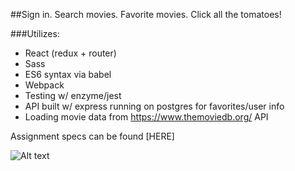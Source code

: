##Sign in. Search movies. Favorite movies. Click all the tomatoes!

###Utilizes:

* React (redux + router)
* Sass
* ES6 syntax via babel
* Webpack
* Testing w/ enzyme/jest
* API built w/ express running on postgres for favorites/user info
* Loading movie data from https://www.themoviedb.org/ API

Assignment specs can be found [HERE]

![Alt text](https://i.gyazo.com/f9acccd1a6b870c55a780cadad097272.png "Screenshot")
